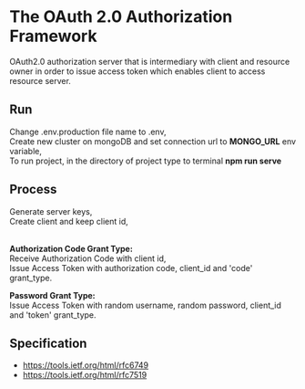 # The OAuth 2.0 Authorization Framework
OAuth2.0 authorization server that is intermediary with client and resource owner in order to issue access token which enables client to access resource server.

## Run
Change .env.production file name to .env,</br>
Create new cluster on mongoDB and set connection url to **MONGO_URL** env variable,</br>
To run project, in the directory of project type to terminal **npm run serve**

## Process
Generate server keys,</br>
Create client and keep client id,</br></br>

**Authorization Code Grant Type:**</br>
Receive Authorization Code with client id,</br>
Issue Access Token with authorization code, client_id and 'code' grant_type.


**Password Grant Type:**</br>
Issue Access Token with random username, random password, client_id and 'token' grant_type.


## Specification
* https://tools.ietf.org/html/rfc6749
* https://tools.ietf.org/html/rfc7519
